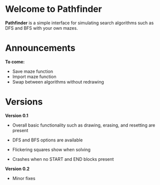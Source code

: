 # Welcome to Pathfinder

**Pathfinder** is a simple interface for simulating search algorithms such as DFS and BFS with your own mazes.

# Announcements

**To come:**
- Save maze function
- Import maze function
- Swap between algorithms without redrawing

# Versions

**Version 0.1**
- Overall basic functionality such as drawing, erasing, and resetting are present
- DFS and BFS options are available

- Flickering squares show when solving
- Crashes when no START and END blocks present

**Version 0.2**
- Minor fixes
